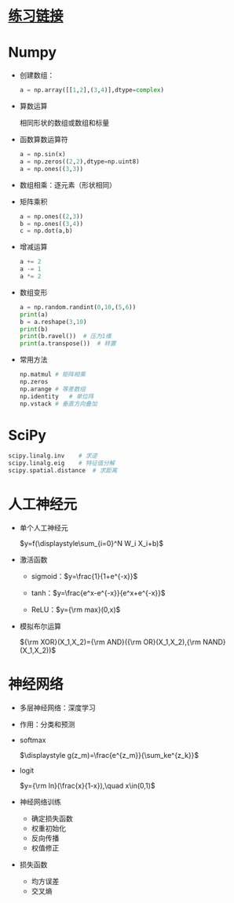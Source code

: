 # [练习链接](https://github.com/wsp1911/BDMI_class_practice/tree/master/7)

# Numpy

* 创建数组：

  ```python
  a = np.array([[1,2],(3,4)],dtype=complex)
  ```

* 算数运算

  相同形状的数组或数组和标量

* 函数算数运算符

  ```python
  a = np.sin(x)
  a = np.zeros((2,2),dtype=np.uint8)
  a = np.ones((3,3))
  ```

* 数组相乘：逐元素（形状相同）

* 矩阵乘积

  ```python
  a = np.ones((2,3))
  b = np.ones((3,4))
  c = np.dot(a,b)
  ```

* 增减运算

  ```python
  a += 2
  a -= 1
  a *= 2
  ```

* 数组变形

  ```python
  a = np.random.randint(0,10,(5,6))
  print(a)
  b = a.reshape(3,10)
  print(b)
  print(b.ravel())	# 压为1维
  print(a.transpose())	# 转置
  ```

* 常用方法

  ```python
  np.matmul	# 矩阵相乘
  np.zeros
  np.arange	# 等差数组
  np.identity	# 单位阵
  np.vstack	# 垂直方向叠加
  ```

#  SciPy

```python
scipy.linalg.inv	# 求逆
scipy.linalg.eig	# 特征值分解
scipy.spatial.distance	# 求距离
```

# 人工神经元

* 单个人工神经元

  $y=f(\displaystyle\sum_{i=0}^N W_i X_i+b)$

* 激活函数

  - sigmoid：$y=\frac{1}{1+e^{-x}}$
  - tanh：$y=\frac{e^x-e^{-x}}{e^x+e^{-x}}$

  - ReLU：$y={\rm max}(0,x)$

* 模拟布尔运算

  ${\rm XOR}(X_1,X_2)={\rm AND}({\rm OR}(X_1,X_2),{\rm NAND}(X_1,X_2))$

# 神经网络

* 多层神经网络：深度学习

* 作用：分类和预测

* softmax

  $\displaystyle g(z_m)=\frac{e^{z_m}}{\sum_ke^{z_k}}$

* logit

  $y={\rm ln}(\frac{x}{1-x}),\quad x\in(0,1)$

* 神经网络训练
  - 确定损失函数
  - 权重初始化
  - 反向传播
  - 权值修正

* 损失函数
  - 均方误差
  - 交叉熵